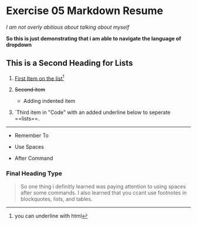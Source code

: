 # Exercise 05 Markdown Resume #

*I am not overly abitious about talking about myself*

**So this is just demonstrating that i am able to navigate the language of dropdown**

## This is a Second Heading for Lists ##

1. <u>First Item on the list</u>[^1]

[^1]: you can underline with html

2. ~~Second item~~
    - Adding indented item

3. `Third item in "Code" with an added underline below to seperate ==lists==.
---

- Remember To

- Use Spaces

- After Command

### Final Heading Type ###

> So one thing i definitly learned was paying attention to using spaces after some commands. I also learned that you ccant use footnotes in blockquotes, lists, and tables.